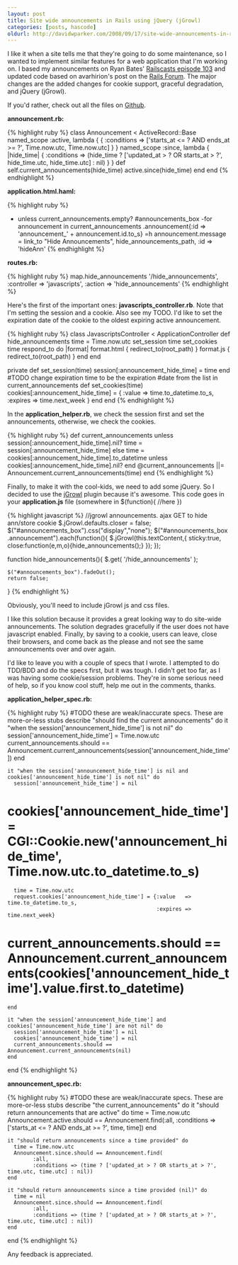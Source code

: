 ```yaml
---
layout: post
title: Site wide announcements in Rails using jQuery (jGrowl)
categories: [posts, hascode]
oldurl: http://davidwparker.com/2008/09/17/site-wide-announcements-in-rails-using-jquery-jgrowl/
---
```

I like it when a site tells me that they're going to do some maintenance, so I wanted to implement similar features for a web application that I'm working on.  I based my announcements on Ryan Bates' [Railscasts episode 103](http://railscasts.com/episodes/103-site-wide-announcements) and updated code based on avarhirion's post on the [Rails Forum](http://railsforum.com/post.php?tid=18705).  The major changes are the added changes for cookie support, graceful degradation, and jQuery (jGrowl).

If you'd rather, check out all the files on [Github](http://gist.github.com/11359).

**announcement.rb:**

{% highlight ruby %}
class Announcement < ActiveRecord::Base
  named_scope :active, lambda { { :conditions => ['starts_at <= ? AND ends_at >= ?', Time.now.utc, Time.now.utc] } }
  named_scope :since, lambda { |hide_time| { :conditions => (hide_time ? ['updated_at > ? OR starts_at > ?', hide_time.utc, hide_time.utc] : nil) } }
  def self.current_announcements(hide_time)
    active.since(hide_time)
  end
end
{% endhighlight %}

**application.html.haml:**

{% highlight ruby %}
- unless current_announcements.empty?
  #announcements_box
    -for announcement in current_announcements
      .announcement{:id => 'announcement_' + announcement.id.to_s}
        =h announcement.message
        = link_to "Hide Announcements", hide_announcements_path, :id => 'hideAnn'
{% endhighlight %}

**routes.rb:**

{% highlight ruby %}
map.hide_announcements '/hide_announcements', :controller => 'javascripts', :action => 'hide_announcements'
{% endhighlight %}

Here's the first of the important ones: **javascripts_controller.rb**.  Note that I'm setting the session and a cookie.  Also see my TODO.  I'd like to set the expiration date of the cookie to the oldest expiring active announcement.

{% highlight ruby %}
class JavascriptsController < ApplicationController
  def hide_announcements
    time = Time.now.utc
    set_session time
    set_cookies time
    respond_to do |format|
      format.html { redirect_to(root_path) }
      format.js { redirect_to(root_path) }
    end
  end

  private
    def set_session(time)
      session[:announcement_hide_time] = time
    end
    #TODO change expiration time to be the expiration
    #date from the list in current_announcements
    def set_cookies(time)
      cookies[:announcement_hide_time] = {
        :value => time.to_datetime.to_s,
        :expires => time.next_week
      }
    end
end
{% endhighlight %}

In the **application_helper.rb**, we check the session first and set the announcements, otherwise, we check the cookies.

{% highlight ruby %}
def current_announcements
  unless session[:announcement_hide_time].nil?
    time = session[:announcement_hide_time]
  else
    time = cookies[:announcement_hide_time].to_datetime unless cookies[:announcement_hide_time].nil?
  end
  @current_announcements ||= Announcement.current_announcements(time)
end
{% endhighlight %}

Finally, to make it with the cool-kids, we need to add some jQuery.  So I decided to use the [jGrowl](http://stanlemon.net/projects/jgrowl.html) plugin because it's awesome.  This code goes in your **application.js** file (somewhere in $(function){ //here })

{% highlight javascript %}
  //jgrowl announcements. ajax GET to hide ann/store cookie
  $.jGrowl.defaults.closer = false;
  $("#announcements_box").css("display","none");
  $("#announcements_box .announcement").each(function(){
    $.jGrowl(this.textContent,{ sticky:true, close:function(e,m,o){hide_announcements();} });
  });

  function hide_announcements(){
    $.get(
      '/hide_announcements'
    );

    $("#announcements_box").fadeOut();
    return false;
  }
{% endhighlight %}

Obviously, you'll need to include jGrowl js and css files.

I like this solution because it provides a great looking way to do site-wide announcements.  The solution degrades gracefully if the user does not have javascript enabled.  Finally, by saving to a cookie, users can leave, close their browsers, and come back as the please and not see the same announcements over and over again.

I'd like to leave you with a couple of specs that I wrote.  I attempted to do TDD/BDD and do the specs first, but it was tough.  I didn't get too far, as I was having some cookie/session problems.  They're in some serious need of help, so if you know cool stuff, help me out in the comments, thanks.

**application_helper_spec.rb:**

{% highlight ruby %}
  #TODO these are weak/inaccurate specs.  These are more-or-less stubs
  describe "should find the current announcements" do
    it "when the session['announcement_hide_time'] is not nil" do
      session['announcement_hide_time'] = Time.now.utc
      current_announcements.should == Announcement.current_announcements(session['announcement_hide_time'])
    end

    it "when the session['announcement_hide_time'] is nil and cookies['announcement_hide_time'] is not nil" do
      session['announcement_hide_time'] = nil
#      cookies['announcement_hide_time'] = CGI::Cookie.new('announcement_hide_time', Time.now.utc.to_datetime.to_s)
      time = Time.now.utc
      request.cookies['announcement_hide_time'] = {:value   => time.to_datetime.to_s,
                                                   :expires => time.next_week}
#      current_announcements.should == Announcement.current_announcements(cookies['announcement_hide_time'].value.first.to_datetime)
    end

    it "when the session['announcement_hide_time'] and cookies['announcement_hide_time'] are not nil" do
      session['announcement_hide_time'] = nil
      cookies['announcement_hide_time'] = nil
      current_announcements.should == Announcement.current_announcements(nil)
    end
  end
{% endhighlight %}

**announcement_spec.rb:**

{% highlight ruby %}
  #TODO these are weak/inaccurate specs.  These are more-or-less stubs
  describe "the current_announcements" do
    it "should return announcements that are active" do
      time = Time.now.utc
      Announcement.active.should == Announcement.find(:all, :conditions => ['starts_at <= ? AND ends_at >= ?', time, time])
    end

    it "should return announcements since a time provided" do
      time = Time.now.utc
      Announcement.since.should == Announcement.find(
            :all,
            :conditions => (time ? ['updated_at > ? OR starts_at > ?', time.utc, time.utc] : nil))
    end

    it "should return announcements since a time provided (nil)" do
      time = nil
      Announcement.since.should == Announcement.find(
            :all,
            :conditions => (time ? ['updated_at > ? OR starts_at > ?', time.utc, time.utc] : nil))
    end
  end
{% endhighlight %}

Any feedback is appreciated.
